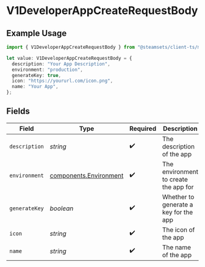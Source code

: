 # V1DeveloperAppCreateRequestBody

## Example Usage

```typescript
import { V1DeveloperAppCreateRequestBody } from "@steamsets/client-ts/models/components";

let value: V1DeveloperAppCreateRequestBody = {
  description: "Your App Description",
  environment: "production",
  generateKey: true,
  icon: "https://yoururl.com/icon.png",
  name: "Your App",
};
```

## Fields

| Field                                                            | Type                                                             | Required                                                         | Description                                                      | Example                                                          |
| ---------------------------------------------------------------- | ---------------------------------------------------------------- | ---------------------------------------------------------------- | ---------------------------------------------------------------- | ---------------------------------------------------------------- |
| `description`                                                    | *string*                                                         | :heavy_check_mark:                                               | The description of the app                                       | Your App Description                                             |
| `environment`                                                    | [components.Environment](../../models/components/environment.md) | :heavy_check_mark:                                               | The environment to create the app for                            | production                                                       |
| `generateKey`                                                    | *boolean*                                                        | :heavy_check_mark:                                               | Whether to generate a key for the app                            | true                                                             |
| `icon`                                                           | *string*                                                         | :heavy_check_mark:                                               | The icon of the app                                              | https://yoururl.com/icon.png                                     |
| `name`                                                           | *string*                                                         | :heavy_check_mark:                                               | The name of the app                                              | Your App                                                         |